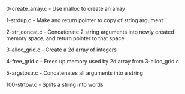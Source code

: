 0-create_array.c     - Use malloc to create an array

1-strdup.c           - Make and return pointer to copy of string argument

2-str_concat.c       - Concatenate 2 string arguments into newly created 
                       memory space, and return pointer to that space

3-alloc_grid.c       - Create a 2d array of integers

4-free_grid.c        - Frees up memory used by 2d array from 3-alloc_grid.c

5-argstostr.c        - Concatenates all arguments into a string

100-strtow.c         - Splits a string into words